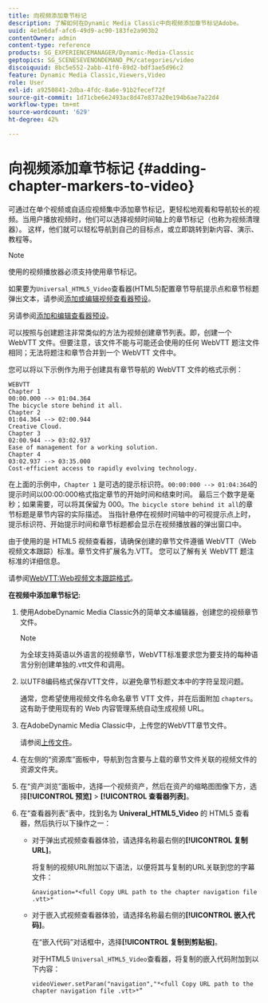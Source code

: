 ```yaml
---
title: 向视频添加章节标记
description: 了解如何在Dynamic Media Classic中向视频添加章节标记Adobe。
uuid: 4e1e6daf-afc6-49d9-ac90-183fe2a903b2
contentOwner: admin
content-type: reference
products: SG_EXPERIENCEMANAGER/Dynamic-Media-Classic
geptopics: SG_SCENESEVENONDEMAND_PK/categories/video
discoiquuid: 8bc5e552-2abb-41f0-89d2-bdf3ae5d96c2
feature: Dynamic Media Classic,Viewers,Video
role: User
exl-id: a9250841-2dba-4fdc-8a6e-91b2fecef72f
source-git-commit: 1d71cbe6e2493ac8d47e837a20e194b6ae7a22d4
workflow-type: tm+mt
source-wordcount: '629'
ht-degree: 42%

---
```


# 向视频添加章节标记 {#adding-chapter-markers-to-video}

可通过在单个视频或自适应视频集中添加章节标记，更轻松地观看和导航较长的视频。当用户播放视频时，他们可以选择视频时间轴上的章节标记（也称为视频清理器）。 这样，他们就可以轻松导航到自己的目标点，或立即跳转到新内容、演示、教程等。

>[!NOTE]
>
>使用的视频播放器必须支持使用章节标记。

如果要为`Universal_HTML5_Video`查看器(HTML5)配置章节导航提示点和章节标题弹出文本，请参阅[添加或编辑视频查看器预设](previewing-videos-video-viewer.md#adding_or_editing_a_video_viewer_preset)。

另请参阅[添加和编辑查看器预设](application-setup.md#adding_and_editing_viewer_presets)。

可以按照与创建题注非常类似的方法为视频创建章节列表。即，创建一个 WebVTT 文件。但要注意，该文件不能与可能还会使用的任何 WebVTT 题注文件相同；无法将题注和章节合并到一个 WebVTT 文件中。

您可以将以下示例作为用于创建具有章节导航的 WebVTT 文件的格式示例：

```as3
WEBVTT 
Chapter 1 
00:00.000 --> 01:04.364 
The bicycle store behind it all. 
Chapter 2 
01:04.364 --> 02:00.944 
Creative Cloud. 
Chapter 3 
02:00.944 --> 03:02.937 
Ease of management for a working solution. 
Chapter 4 
03:02.937 --> 03:35.000 
Cost-efficient access to rapidly evolving technology.
```

在上面的示例中，`Chapter 1` 是可选的提示标识符。`00:00:000 --> 01:04:364`的提示时间以00:00:000格式指定章节的开始时间和结束时间。 最后三个数字是毫秒；如果需要，可以将其保留为 000。`The bicycle store behind it all`的章节标题是章节内容的实际描述。 当指针悬停在视频时间轴中的可视提示点上时，提示标识符、开始提示时间和章节标题都会显示在视频播放器的弹出窗口中。

由于使用的是 HTML5 视频查看器，请确保创建的章节文件遵循 WebVTT（Web 视频文本跟踪）标准。章节文件扩展名为.VTT。 您可以了解有关 WebVTT 题注标准的详细信息。

请参阅[WebVTT:Web视频文本跟踪格式](https://w3c.github.io/webvtt/)。

**在视频中添加章节标记:**

1. 使用AdobeDynamic Media Classic外的简单文本编辑器，创建您的视频章节文件。

   >[!NOTE]
   >
   >为全球支持英语以外语言的视频章节，WebVTT标准要求您为要支持的每种语言分别创建单独的.vtt文件和调用。

1. 以UTF8编码格式保存VTT文件，以避免章节标题文本中的字符呈现问题。

   通常，您希望使用视频文件名命名章节 VTT 文件，并在后面附加 `chapters`。这有助于使用现有的 Web 内容管理系统自动生成视频 URL。

1. 在AdobeDynamic Media Classic中，上传您的WebVTT章节文件。

   请参阅[上传文件](uploading-files.md#uploading_files)。

1. 在左侧的“资源库”面板中，导航到包含要与上载的章节文件关联的视频文件的资源文件夹。
1. 在“资产浏览”面板中，选择一个视频资产，然后在资产的缩略图图像下方，选择&#x200B;**[!UICONTROL 预览]** > **[!UICONTROL 查看器列表]**。
1. 在“查看器列表”表中，找到名为 **Univeral_HTML5_Video** 的 HTML5 查看器，然后执行以下操作之一：

   * 对于弹出式视频查看器体验，请选择名称最右侧的&#x200B;**[!UICONTROL 复制URL]**。

      将复制的视频URL附加以下语法，以便将其与复制的URL关联到您的字幕文件：

      `&navigation=*<full Copy URL path to the chapter navigation file .vtt>*`

   * 对于嵌入式视频查看器体验，请选择名称最右侧的&#x200B;**[!UICONTROL 嵌入代码]**。

      在“嵌入代码”对话框中，选择&#x200B;**[!UICONTROL 复制到剪贴板]**。

      对于HTML5 `Universal_HTML5_Video`查看器，将复制的嵌入代码附加到以下内容：

      `videoViewer.setParam("navigation","*<full Copy URL path to the chapter navigation file .vtt>*”`
